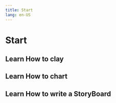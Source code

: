 ```yaml
---
title: Start
lang: en-US
---
```


# Start

## Learn How to clay

## Learn How to chart

## Learn How to write a StoryBoard

